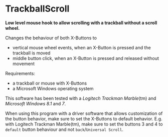 TrackballScroll
===============
**Low level mouse hook to allow scrolling with a trackball without a scroll wheel.**

Changes the behaviour of both X-Buttons to
- vertical mouse wheel events, when an X-Button is pressed and the trackball is moved
- middle button click, when an X-Button is pressed and released without movement

Requirements:
- a trackball or mouse with X-Buttons
- a Microsoft Windows operating system

This software has been tested with a *Logitech Trackman Marble*(tm) and *Microsoft Windows 8.1* and *7*.

When using this program with a driver software that allows customization of the button behavior, make sure to set the X-Buttons to default behavior. E.g. with Logitech Trackman Marble(tm), make sure to set the buttons 3 and 4 to `default` button behaviour and not `back`/`Universal Scroll`.
